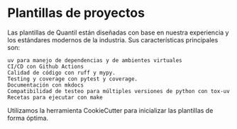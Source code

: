 # Plantillas de proyectos

Las plantillas de Quantil están diseñadas con base en nuestra experiencia y los estándares modernos de la industria. Sus características principales son:

    uv para manejo de dependencias y de ambientes virtuales
    CI/CD con Github Actions
    Calidad de código con ruff y mypy.
    Testing y coverage con pytest y coverage.
    Documentación con mkdocs
    Compatibilidad de testeo para múltiples versiones de python con tox-uv
    Recetas para ejecutar con make

Utilizamos la herramienta CookieCutter para inicializar las plantillas de forma óptima.
